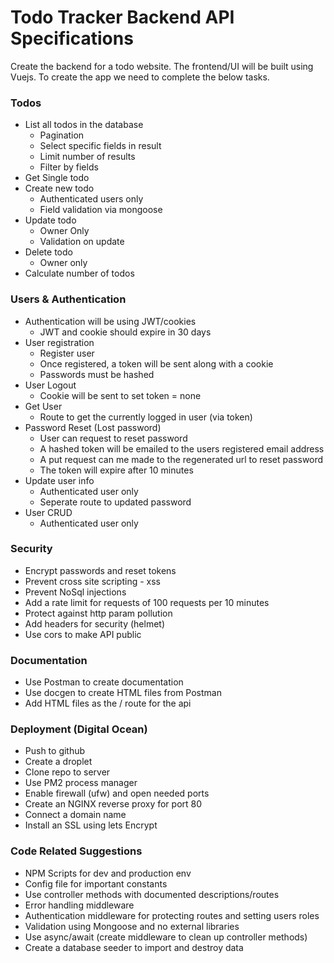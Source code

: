 # Todo Tracker Backend API Specifications

Create the backend for a todo website. The frontend/UI will be built using Vuejs. To create the app we need to complete the below tasks.

### Todos

- List all todos in the database
  - Pagination
  - Select specific fields in result
  - Limit number of results
  - Filter by fields
- Get Single todo
- Create new todo
  - Authenticated users only
  - Field validation via mongoose
- Update todo
  - Owner Only
  - Validation on update
- Delete todo
  - Owner only
- Calculate number of todos

### Users & Authentication

- Authentication will be using JWT/cookies
  - JWT and cookie should expire in 30 days
- User registration
  - Register user
  - Once registered, a token will be sent along with a cookie
  - Passwords must be hashed
- User Logout
  - Cookie will be sent to set token = none
- Get User
  - Route to get the currently logged in user (via token)
- Password Reset (Lost password)
  - User can request to reset password
  - A hashed token will be emailed to the users registered email address
  - A put request can me made to the regenerated url to reset password
  - The token will expire after 10 minutes
- Update user info
  - Authenticated user only
  - Seperate route to updated password
- User CRUD
  - Authenticated user only

### Security

- Encrypt passwords and reset tokens
- Prevent cross site scripting - xss
- Prevent NoSql injections
- Add a rate limit for requests of 100 requests per 10 minutes
- Protect against http param pollution
- Add headers for security (helmet)
- Use cors to make API public

### Documentation

- Use Postman to create documentation
- Use docgen to create HTML files from Postman
- Add HTML files as the / route for the api

### Deployment (Digital Ocean)

- Push to github
- Create a droplet
- Clone repo to server
- Use PM2 process manager
- Enable firewall (ufw) and open needed ports
- Create an NGINX reverse proxy for port 80
- Connect a domain name
- Install an SSL using lets Encrypt

### Code Related Suggestions

- NPM Scripts for dev and production env
- Config file for important constants
- Use controller methods with documented descriptions/routes
- Error handling middleware
- Authentication middleware for protecting routes and setting users roles
- Validation using Mongoose and no external libraries
- Use async/await (create middleware to clean up controller methods)
- Create a database seeder to import and destroy data
